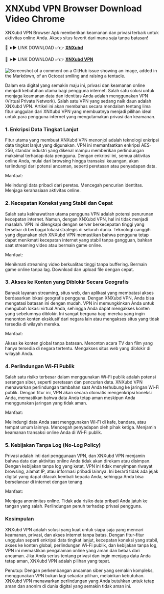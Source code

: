 # XNXubd VPN Browser Download Video Chrome

XNXubd VPN Browser Apk memberikan keamanan dan privasi terbaik untuk aktivitas online Anda. Akses situs favorit dari mana saja tanpa batasan!

🔴 ➤► LINK DOWNLOAD ✅👉 **[XNXubd](https://xnxubd-vpn-browser-apk.kkpbalikpapan.id/)**

🔴 ➤► LINK DOWNLOAD ✅👉 **[XNXubd VPN](https://xnxubd-vpn-browser-apk.kkpbalikpapan.id/)**

![Screenshot of a comment on a GitHub issue showing an image, added in the Markdown, of an Octocat smiling and raising a tentacle.](https://xnxubd-vpn-browser-apk.kkpbalikpapan.id/wp-content/uploads/2024/08/XNXubd-VPN-Browser-Apk.webp)

Dalam era digital yang semakin maju ini, privasi dan keamanan online menjadi kebutuhan utama bagi pengguna internet. Salah satu solusi untuk menjaga keamanan data dan identitas Anda adalah menggunakan VPN (Virtual Private Network). Salah satu VPN yang sedang naik daun adalah XNXubd VPN. Artikel ini akan membahas secara mendalam tentang lima fitur unggulan dari XNXubd VPN yang membuatnya menjadi pilihan ideal untuk para pengguna internet yang mengutamakan privasi dan keamanan.

### 1. Enkripsi Data Tingkat Lanjut

Fitur utama yang membuat XNXubd VPN menonjol adalah teknologi enkripsi data tingkat lanjut yang digunakan. VPN ini memanfaatkan enkripsi AES-256, standar industri yang dikenal mampu memberikan perlindungan maksimal terhadap data pengguna. Dengan enkripsi ini, semua aktivitas online Anda, mulai dari browsing hingga transaksi keuangan, akan terlindungi dari potensi ancaman, seperti peretasan atau penyadapan data.

Manfaat:

Melindungi data pribadi dari peretas.
Mencegah pencurian identitas.
Menjaga kerahasiaan aktivitas online.

### 2. Kecepatan Koneksi yang Stabil dan Cepat

Salah satu kekhawatiran utama pengguna VPN adalah potensi penurunan kecepatan internet. Namun, dengan XNXubd VPN, hal ini tidak menjadi masalah. VPN ini dilengkapi dengan server berkecepatan tinggi yang tersebar di berbagai lokasi strategis di seluruh dunia. Teknologi canggih yang digunakan oleh XNXubd VPN memastikan bahwa pengguna tetap dapat menikmati kecepatan internet yang stabil tanpa gangguan, bahkan saat streaming video atau bermain game online.

Manfaat:

Menikmati streaming video berkualitas tinggi tanpa buffering.
Bermain game online tanpa lag.
Download dan upload file dengan cepat.

### 3. Akses ke Konten yang Diblokir Secara Geografis

Banyak layanan streaming, situs web, dan aplikasi yang membatasi akses berdasarkan lokasi geografis pengguna. Dengan XNXubd VPN, Anda bisa mengatasi batasan ini dengan mudah. VPN ini memungkinkan Anda untuk mengubah lokasi virtual Anda, sehingga Anda dapat mengakses konten yang sebelumnya diblokir. Ini sangat berguna bagi mereka yang ingin menonton konten eksklusif dari negara lain atau mengakses situs yang tidak tersedia di wilayah mereka.

Manfaat:

Akses ke konten global tanpa batasan.
Menonton acara TV dan film yang hanya tersedia di negara tertentu.
Mengakses situs web yang diblokir di wilayah Anda.

### 4. Perlindungan Wi-Fi Publik

Salah satu risiko terbesar dalam menggunakan Wi-Fi publik adalah potensi serangan siber, seperti peretasan dan pencurian data. XNXubd VPN menawarkan perlindungan tambahan saat Anda terhubung ke jaringan Wi-Fi publik. Dengan fitur ini, VPN akan secara otomatis mengenkripsi koneksi Anda, memastikan bahwa data Anda tetap aman meskipun Anda menggunakan jaringan yang tidak aman.

Manfaat:

Melindungi data Anda saat menggunakan Wi-Fi di kafe, bandara, atau tempat umum lainnya.
Mencegah penyadapan oleh pihak ketiga.
Menjamin keamanan transaksi online Anda di Wi-Fi publik.

### 5. Kebijakan Tanpa Log (No-Log Policy)

Privasi adalah inti dari penggunaan VPN, dan XNXubd VPN menjamin bahwa data dan aktivitas online Anda tidak akan direkam atau disimpan. Dengan kebijakan tanpa log yang ketat, VPN ini tidak menyimpan riwayat browsing, alamat IP, atau informasi pribadi lainnya. Ini berarti tidak ada jejak digital yang dapat dilacak kembali kepada Anda, sehingga Anda bisa berselancar di internet dengan tenang.

Manfaat:

Menjaga anonimitas online.
Tidak ada risiko data pribadi Anda jatuh ke tangan yang salah.
Perlindungan penuh terhadap privasi pengguna.

### Kesimpulan

XNXubd VPN adalah solusi yang kuat untuk siapa saja yang mencari keamanan, privasi, dan akses internet tanpa batas. Dengan fitur-fitur unggulan seperti enkripsi data tingkat lanjut, kecepatan koneksi yang stabil, akses ke konten global, perlindungan Wi-Fi publik, dan kebijakan tanpa log, VPN ini memastikan pengalaman online yang aman dan bebas dari ancaman. Jika Anda serius tentang privasi dan ingin menjaga data Anda tetap aman, XNXubd VPN adalah pilihan yang tepat.

Penutup:
Dengan perkembangan ancaman siber yang semakin kompleks, menggunakan VPN bukan lagi sekadar pilihan, melainkan kebutuhan. XNXubd VPN menawarkan perlindungan yang Anda butuhkan untuk tetap aman dan anonim di dunia digital yang semakin tidak aman ini.
